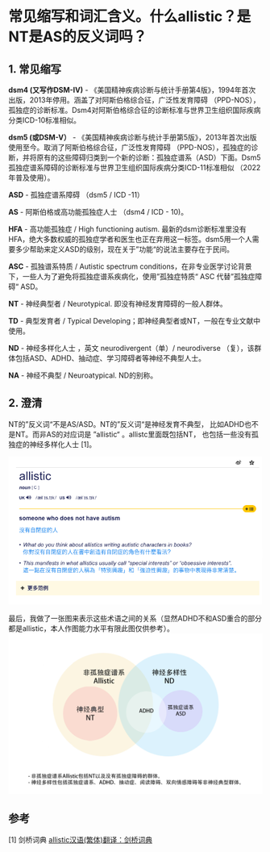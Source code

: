 # 常见缩写和词汇含义。什么allistic？是NT是AS的反义词吗？

## **1. 常见缩写**

**dsm4 (又写作DSM-IV)**  - 《美国精神疾病诊断与统计手册第4版》，1994年首次出版，2013年停用。涵盖了对阿斯伯格综合征，广泛性发育障碍 （PPD-NOS），孤独症的诊断标准。Dsm4对阿斯伯格综合征的诊断标准与世界卫生组织国际疾病分类ICD-10标准相似。

**dsm5 (或DSM-V）** - 《美国精神疾病诊断与统计手册第5版》，2013年首次出版使用至今。取消了阿斯伯格综合征，广泛性发育障碍 （PPD-NOS），孤独症的诊断，并将原有的这些障碍归类到一个新的诊断：孤独症谱系（ASD）下面。Dsm5孤独症谱系障碍的诊断标准与世界卫生组织国际疾病分类ICD-11标准相似 （2022年普及使用）。

**ASD** - 孤独症谱系障碍 （dsm5 / ICD -11）

**AS** - 阿斯伯格或高功能孤独症人士 （dsm4 / ICD - 10)。

**HFA** - 高功能孤独症 / High functioning autism. 最新的dsm诊断标准里没有HFA，绝大多数权威的孤独症学者和医生也正在弃用这一标签。dsm5用一个人需要多少帮助来定义ASD的级别，现在关于”功能“的说法主要存在于民间。

**ASC** - 孤独谱系特质 / Autistic spectrum conditions，在非专业医学讨论背景下，一些人为了避免将孤独症谱系疾病化，使用”孤独症特质“ ASC 代替”孤独症障碍“ ASD。

**NT** - 神经典型者 / Neurotypical. 即没有神经发育障碍的一般人群体。

**TD** - 典型发育者 / Typical Developing；即神经典型者或NT，一般在专业文献中使用。

**ND** - 神经多样化人士 ，英文 neurodivergent（单）/ neurodiverse （复），该群体包括ASD、ADHD、抽动症、学习障碍者等神经不典型人士。

**NA** -  神经不典型 / Neuroatypical. ND的别称。

## **2. 澄清**
NT的”反义词“不是AS/ASD。NT的”反义词“是神经发育不典型， 比如ADHD也不是NT。而非AS的对应词是 ”allistic“ 。allistc里面既包括NT， 也包括一些没有孤独症的神经多样化人士 [1]。

![p1](https://github.com/inimicalself/neurodivergent_resourcesCN/blob/master/QnA_articles/qna_article2_p1.png)

最后，我做了一张图来表示这些术语之间的关系（显然ADHD不和ASD重合的部分都是allistic，本人作图能力水平有限此图仅供参考）。
![p1](https://github.com/inimicalself/neurodivergent_resourcesCN/blob/master/QnA_articles/%E7%A5%9E%E7%BB%8F%E5%A4%9A%E6%A0%B7%E6%80%A7venn%20diagram.updated.jpg)

## **参考**
[1] 剑桥词典  [allistic汉语(繁体)翻译：剑桥词典](https://dictionary.cambridge.org/zhs/%E8%AF%8D%E5%85%B8/%E8%8B%B1%E8%AF%AD-%E6%B1%89%E8%AF%AD-%E7%B9%81%E4%BD%93/allistic)
